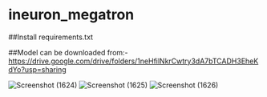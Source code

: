 # ineuron_megatron

##Install requirements.txt

##Model can be downloaded from:-https://drive.google.com/drive/folders/1neHfilNkrCwtry3dA7bTCADH3EheKdYo?usp=sharing

![Screenshot (1624)](https://github.com/ApurvBhusari/Ineuron_megatron/assets/80256026/5eccc3b5-7a8c-44b2-9b6c-91f1f9fb6931)
![Screenshot (1625)](https://github.com/ApurvBhusari/Ineuron_megatron/assets/80256026/0d909ea3-d61f-479d-9410-ec7aa022cc2e)
![Screenshot (1626)](https://github.com/ApurvBhusari/Ineuron_megatron/assets/80256026/3edc07df-986f-4a70-af3c-995958fc6d30)

